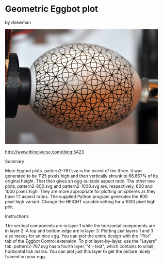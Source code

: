 # Geometric Eggbot plot
by dnewman

<p align="center">
<img src="preview.jpg"/>
</p>

http://www.thingiverse.com/thing:5423

Summary

More Eggbot plots. pattern2-767.svg is the nicest of the three. It was generated to be 1125 pixels high and then vertically shrunk to 66.667% of its original height. That then gives an egg-suitable aspect ratio.
The other two plots, pattern2-800.svg and pattern2-1000.svg are, respectively, 800 and 1000 pixels high. They are more appropriate for plotting on spheres as they have 1:1 aspect ratios. The supplied Python program generates the 800 pixel high variant. Change the HEIGHT variable setting for a 1000 pixel high plot.

Instructions

The vertical components are in layer 1 while the horizontal components are in layer 2. A top and bottom edge are in layer 3. Plotting just layers 1 and 3 also makes for an nice egg. You can plot the entire design with the "Plot" tab of the Eggbot Control extension. To plot layer-by-layer, use the "Layers" tab.
pattern2-767.svg has a fourth layer, "4 - test", which contains to small, horizontal tick marks. You can plot just this layer to get the picture nicely framed on your egg.
